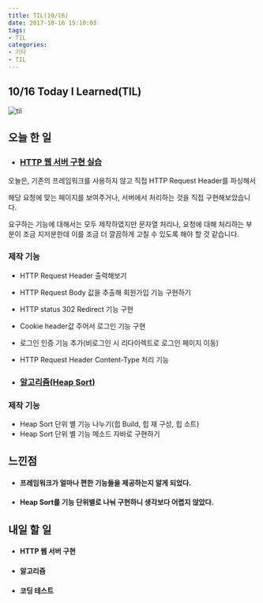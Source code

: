 ```yaml
---
title: TIL(10/16)
date: 2017-10-16 15:10:03
tags:
- TIL
categories:
- 기타
- TIL
---
```


## **10/16 Today I Learned(TIL)**

![til](/images/til/til.jpg)

## 오늘 한 일
- ### [HTTP 웹 서버 구현 실습](https://github.com/xmfpes/java-was/commit/26fde28bd9450a3d44ff02d4af676848cae9db5e)

오늘은, 기존의 프레임워크를 사용하지 않고 직접 HTTP Request Header를 파싱해서

해당 요청에 맞는 페이지를 보여주거나, 서버에서 처리하는 것을 직접 구현해보았습니다.

요구하는 기능에 대해서는 모두 제작하였지만 문자열 처리나, 요청에 대해 처리하는 부분이 조금 지저분한데 이를 조금 더 깔끔하게 고칠 수 있도록 해야 할 것 같습니다.

### 제작 기능

- HTTP Request Header 출력해보기
- HTTP Request Body 값을 추출해 회원가입 기능 구현하기
- HTTP status 302 Redirect 기능 구현
- Cookie header값 주어서 로그인 기능 구현
- 로그인 인증 기능 추가(비로그인 시 리다이렉트로 로그인 페이지 이동)
- HTTP Request Header Content-Type 처리 기능

- ### [알고리즘(Heap Sort)](https://xmfpes.github.io/algorithm-study/daily-algorithm-11/) 


### 제작 기능

- Heap Sort 단위 별 기능 나누기(힙 Build, 힙 재 구성, 힙 소트)
- Heap Sort 단위 별 기능 메소드 자바로 구현하기


## 느낀점

- #### 프레임워크가 얼마나 편한 기능들을 제공하는지 알게 되었다.
- #### Heap Sort를 기능 단위별로 나눠 구현하니 생각보다 어렵지 않았다.


## 내일 할 일

- #### HTTP 웹 서버 구현
- #### 알고리즘
- #### 코딩 테스트